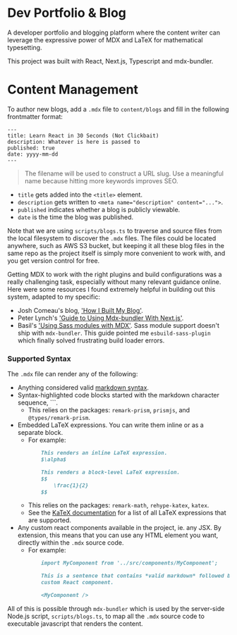 # Dev Portfolio & Blog

A developer portfolio and blogging platform where the content writer can
leverage the expressive power of MDX and LaTeX for mathematical typesetting.

This project was built with React, Next.js, Typescript and mdx-bundler.

# Content Management

To author new blogs, add a `.mdx` file to `content/blogs` and fill in the
following frontmatter format:

```
---
title: Learn React in 30 Seconds (Not Clickbait)
description: Whatever is here is passed to 
published: true
date: yyyy-mm-dd
---
```
> The filename will be used to construct a URL slug. Use a meaningful name
  because hitting more keywords improves SEO.
- `title` gets added into the `<title>` element.
- `description` gets written to `<meta name="description" content="...">`.
- `published` indicates whether a blog is publicly viewable.
- `date` is the time the blog was published.

Note that we are using `scripts/blogs.ts` to traverse and source files from the
local filesystem to discover the `.mdx` files. The files could be located
anywhere, such as AWS S3 bucket, but keeping it all these blog files in the
same repo as the project itself is simply more convenient to work with, and you
get version control for free.

Getting MDX to work with the right plugins and build configurations was a really
challenging task, especially without many relevant guidance online. Here were
some resources I found extremely helpful in building out this system, adapted to
my specific: 
- Josh Comeau's blog, ['How I Built My Blog'](https://www.joshwcomeau.com/blog/how-i-built-my-blog/).
- Peter Lynch's ['Guide to Using Mdx-bundler With Next.js'](https://www.peterlunch.com/blog/mdx-bundler-beginners).
- Basil's ['Using Sass modules with MDX'](https://www.qbasil.dev/blog/mdx-w-scss).
  Sass module support doesn't ship with `mdx-bundler`. This guide pointed me
  `esbuild-sass-plugin` which finally solved frustrating build loader errors.

### Supported Syntax

The `.mdx` file can render any of the following:
* Anything considered valid [markdown syntax](https://www.markdownguide.org/cheat-sheet/).
* Syntax-highlighted code blocks started with the markdown character sequence, ```.
    - This relies on the packages: `remark-prism`, `prismjs`, and `@types/remark-prism`.
* Embedded LaTeX expressions. You can write them inline or as a separate block.
    - For example:
        ```md
            This renders an inline LaTeX expression.
            $\alpha$  

            This renders a block-level LaTeX expression.
            $$
                \frac{1}{2}
            $$
        ```
    - This relies on the packages: `remark-math`, `rehype-katex`, `katex`.
    - See the [KaTeX documentation](https://katex.org/docs/supported.html) for a
      list of all LaTeX expressions that are supported.
* Any custom react components available in the project, ie. any JSX. By
  extension, this means that you can use any HTML element you want, directly
  within the `.mdx` source code.
    - For example:
        ```md
            import MyComponent from '../src/components/MyComponent';

            This is a sentence that contains *valid markdown* followed by a 
            custom React component.

            <MyComponent />
        ```
All of this is possible through `mdx-bundler` which is used by the server-side
Node.js script, `scripts/blogs.ts`, to map all the `.mdx` source code to
executable javascript that renders the content.

